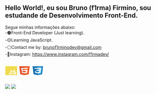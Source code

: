 ## Hello World!, eu sou Bruno (f1rma) Firmino, sou estudande de Desenvolvimento Front-End.

Segue minhas informações abaixo: <br>
-🟠Front-End Developer (Just learning). <br>
-🟡Learning JavaScript. <br>
-⚪Contact me by: brunof1rminodev@gmail.com <br>
-🔴Instagram: https://www.instagram.com/f1rmadev/ <br>
<div style="display: inline_block"><br>
  <img align="center" alt="f1rma-Js" height="30" width="40" src="https://raw.githubusercontent.com/devicons/devicon/master/icons/javascript/javascript-plain.svg">
  <img align="center" alt="f1rma-HTML" height="30" width="40" src="https://raw.githubusercontent.com/devicons/devicon/master/icons/html5/html5-original.svg">
  <img align="center" alt="f1rma-CSS" height="30" width="40" src="https://raw.githubusercontent.com/devicons/devicon/master/icons/css3/css3-original.svg"> 
</div>

##

<a href="https://www.instagram.com/f1rmadev/" target="_blank"><img src="https://img.shields.io/badge/-Instagram-%23E4405F?style=for-the-badge&logo=instagram&logoColor=white" target="_blank"></a>
 <a href="https://www.linkedin.com/in/rafaella-ballerini-45875016a" target="_blank"><img src="https://img.shields.io/badge/-LinkedIn-%230077B5?style=for-the-badge&logo=linkedin&logoColor=white" target="_blank"></a> 
